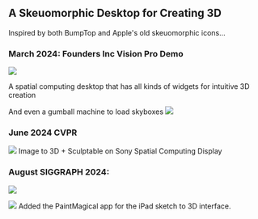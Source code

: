 ## A Skeuomorphic Desktop for Creating 3D

Inspired by both BumpTop and Apple's old skeuomorphic icons...

### March 2024: Founders Inc Vision Pro Demo

![](https://www.youtube.com/watch?v=YzW1jd7Ot5U)

A spatial computing desktop that has all kinds of widgets for intuitive 3D creation 

And even a gumball machine to load skyboxes
![](https://www.youtube.com/watch?v=3K3cYVVPRQY)

### June 2024 CVPR

![](https://www.youtube.com/watch?v=nBV-bI5-JvE)
Image to 3D + Sculptable on Sony Spatial Computing Display

### August SIGGRAPH 2024: 
![](https://x.com/Yosun/status/1821914628546556118)

![](https://www.youtube.com/watch?v=JyDpdIO-AHE)
Added the PaintMagical app for the iPad sketch to 3D interface. 
